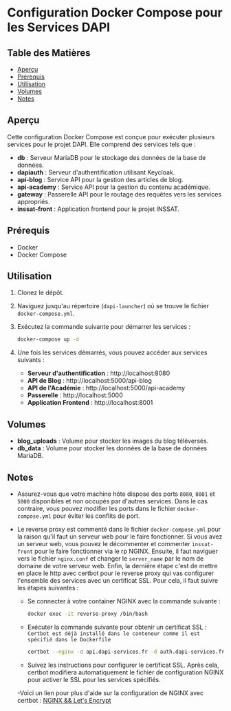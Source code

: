 # Configuration Docker Compose pour les Services DAPI

## Table des Matières
- [Aperçu](#aperçu)
- [Prérequis](#prérequis)
- [Utilisation](#utilisation)
- [Volumes](#volumes)
- [Notes](#notes)

## Aperçu
Cette configuration Docker Compose est conçue pour exécuter plusieurs services pour le projet DAPI. Elle comprend des services tels que :

- **db** : Serveur MariaDB pour le stockage des données de la base de données.
- **dapiauth** : Serveur d'authentification utilisant Keycloak.
- **api-blog** : Service API pour la gestion des articles de blog.
- **api-academy** : Service API pour la gestion du contenu académique.
- **gateway** : Passerelle API pour le routage des requêtes vers les services appropriés.
- **inssat-front** : Application frontend pour le projet INSSAT.

## Prérequis
- Docker
- Docker Compose

## Utilisation
1. Clonez le dépôt.
2. Naviguez jusqu'au répertoire (`dapi-launcher`) où se trouve le fichier `docker-compose.yml`.
3. Exécutez la commande suivante pour démarrer les services :

    ```bash
    docker-compose up -d
    ```

4. Une fois les services démarrés, vous pouvez accéder aux services suivants :

   - **Serveur d'authentification** : http://localhost:8080
   - **API de Blog** : http://localhost:5000/api-blog
   - **API de l'Académie** : http://localhost:5000/api-academy
   - **Passerelle** : http://localhost:5000
   - **Application Frontend** : http://localhost:8001

## Volumes
- **blog_uploads** : Volume pour stocker les images du blog téléversés.
- **db_data** : Volume pour stocker les données de la base de données MariaDB.

## Notes
- Assurez-vous que votre machine hôte dispose des ports `8080`, `8001` et `5000` disponibles et non occupés par d'autres services.
Dans le cas contraire, vous pouvez modifier les ports dans le fichier `docker-compose.yml` pour éviter les conflits de port.

- Le reverse proxy est commenté dans le fichier `docker-compose.yml` pour la raison qu'il faut un serveur web pour le faire fonctionner. Si vous avez un serveur web, vous pouvez le décommenter et commenter `inssat-front` pour le faire fonctionner via le rp NGINX.
Ensuite, il faut naviguer vers le fichier `nginx.conf` et changer le `server_name` par le nom de domaine de votre serveur web.
Enfin, la dernière étape c'est de mettre en place le http avec certbot pour le reverse proxy qui vas configurer l'ensemble des services avec un certificat SSL. Pour cela, il faut suivre les étapes suivantes :
    - Se connecter à votre container NGINX avec la commande suivante :
        ```bash
        docker exec -it reverse-proxy /bin/bash
        ```
    - Exécuter la commande suivante pour obtenir un certificat SSL : `Certbot est déjà installé dans le conteneur comme il est spécifié dans le Dockerfile`
        ```bash
        certbot --nginx -d api.dapi-services.fr -d auth.dapi-services.fr -d intranet.dapi-services.fr # Remplacer les domaines par les vôtres
        ```
    - Suivez les instructions pour configurer le certificat SSL. Après cela, certbot modifiera automatiquement le fichier de configuration NGINX pour activer le SSL pour les services spécifiés.
    
    -Voici un lien pour plus d'aide sur la configuration de NGINX avec certbot : [NGINX && Let's Encrypt](https://www.digitalocean.com/community/tutorials/how-to-secure-nginx-with-let-s-encrypt-on-ubuntu-20-04)